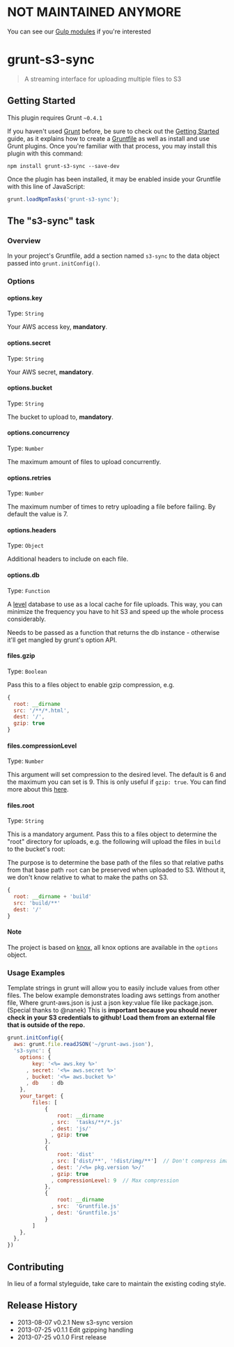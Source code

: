 # NOT MAINTAINED ANYMORE
You can see our [Gulp modules] if you're interested

# grunt-s3-sync

> A streaming interface for uploading multiple files to S3

## Getting Started
This plugin requires Grunt `~0.4.1`

If you haven't used [Grunt](http://gruntjs.com/) before, be sure to check out the [Getting Started](http://gruntjs.com/getting-started) guide, as it explains how to create a [Gruntfile](http://gruntjs.com/sample-gruntfile) as well as install and use Grunt plugins. Once you're familiar with that process, you may install this plugin with this command:

```shell
npm install grunt-s3-sync --save-dev
```

Once the plugin has been installed, it may be enabled inside your Gruntfile with this line of JavaScript:

```js
grunt.loadNpmTasks('grunt-s3-sync');
```

## The "s3-sync" task

### Overview
In your project's Gruntfile, add a section named `s3-sync` to the data object passed into `grunt.initConfig()`.

### Options

#### options.key
Type: `String`

Your AWS access key, **mandatory**.

#### options.secret
Type: `String`

Your AWS secret, **mandatory**.

#### options.bucket
Type: `String`

The bucket to upload to, **mandatory**.

#### options.concurrency
Type: `Number`

The maximum amount of files to upload concurrently.

#### options.retries
Type: `Number`

The maximum number of times to retry uploading a file before failing. By default the value is 7.

#### options.headers
Type: `Object`

Additional headers to include on each file.

#### options.db
Type: `Function`

A [level](http://github.com/level/level) database to use as a local cache
for file uploads. This way, you can minimize the frequency you have to
hit S3 and speed up the whole process considerably.

Needs to be passed as a function that returns the db instance - otherwise
it'll get mangled by grunt's option API.

#### files.gzip
Type: `Boolean`

Pass this to a files object to enable gzip compression, e.g.

``` javascript
{
  root: __dirname
  src: '/**/*.html',
  dest: '/',
  gzip: true
}
```

#### files.compressionLevel
Type: `Number`

This argument will set compression to the desired level. The default is 6 and the maximum you can set is 9. This is only useful if `gzip: true`. You can find more about this [here](http://zlib.net/manual.html#Advanced).

#### files.root
Type: `String`

This is a mandatory argument. Pass this to a files object to determine the "root" directory for uploads, e.g.
the following will upload the files in `build` to the bucket's root:

The purpose is to determine the base path of the files so that relative paths from that base path `root` can be preserved when uploaded to S3. Without it, we don't know relative to what to make the paths on S3.

``` javascript
{
  root: __dirname + 'build'
  src: 'build/**'
  dest: '/'
}
```

#### Note
The project is based on [knox](http://ghub.io/knox), all knox options are available in the
`options` object.

### Usage Examples

Template strings in grunt will allow you to easily include values from other files. The below example
demonstrates loading aws settings from another file, Where grunt-aws.json is just a json key:value file like package.json. (Special thanks to @nanek) This is **important because you should never check in your S3 credentials to github! Load them from an external file that is outside of the repo.**

```js
grunt.initConfig({
  aws: grunt.file.readJSON('~/grunt-aws.json'),
  's3-sync': {
    options: {
        key: '<%= aws.key %>'
      , secret: '<%= aws.secret %>'
      , bucket: '<%= aws.bucket %>'
      , db    : db
    },
    your_target: {
        files: [
            {
                root: __dirname
              , src:  'tasks/**/*.js'
              , dest: 'js/'
              , gzip: true
            },
            {
                root: 'dist'
              , src: ['dist/**', '!dist/img/**']  // Don't compress images!
              , dest: '/<%= pkg.version %>/'
              , gzip: true
              , compressionLevel: 9  // Max compression
            },
            {
                root: __dirname
              , src:  'Gruntfile.js'
              , dest: 'Gruntfile.js'
            }
        ]
    },
  },
})
```


## Contributing
In lieu of a formal styleguide, take care to maintain the existing coding style.

## Release History
* 2013-08-07   v0.2.1   New s3-sync version
* 2013-07-25   v0.1.1   Edit gzipping handling
* 2013-07-25   v0.1.0   First release

[Gulp modules]: https://github.com/smallmultiples/gulp-modules
